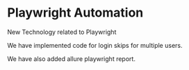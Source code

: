 # Playwright Automation
New Technology related to Playwright

We have implemented code for login skips for multiple users.

We have also added allure playwright report.
